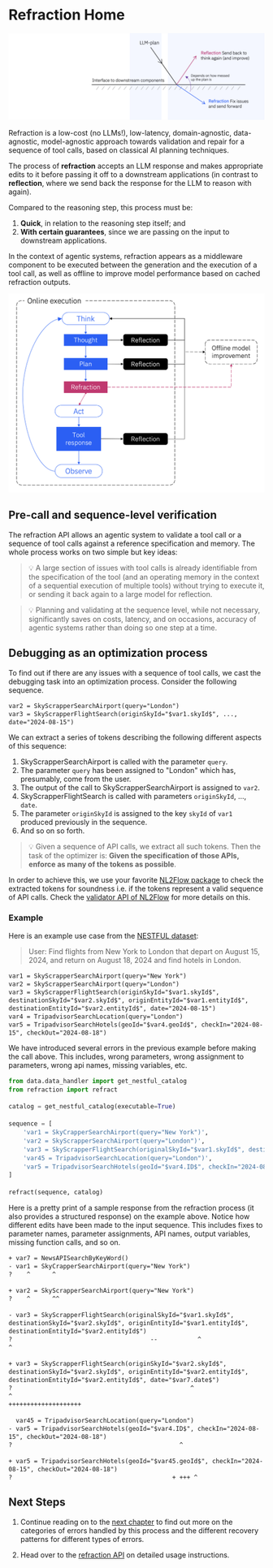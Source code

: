 # Refraction Home

![01115a12-5433-4a39-a970-9f33ffc13a67.png](assets%2F01115a12-5433-4a39-a970-9f33ffc13a67.png)

Refraction is a low-cost (no LLMs!), low-latency, domain-agnostic, data-agnostic, model-agnostic
approach towards validation and repair for a sequence of tool calls, based on classical AI planning techniques.

The process of **refraction** accepts an LLM response and makes appropriate
edits to it before passing it off to a downstream applications (in contrast to **reflection**,
where we send back the response for the LLM to reason with again).

Compared to the reasoning step, this process must be:

1. **Quick**, in relation to the reasoning step itself; and
2. **With certain guarantees**, since we are passing on the input to downstream applications.

In the context of agentic systems, refraction appears as a middleware component
to be executed between the generation and the execution of a tool call, as well as offline to
improve model performance based on cached refraction outputs.

![79f362b1-1fc1-4de1-b375-aaf1d3e08251.png](assets%2F79f362b1-1fc1-4de1-b375-aaf1d3e08251.png)

## Pre-call and sequence-level verification

The refraction API allows an agentic system to validate a tool call or a sequence of tool calls
against a reference specification and memory. The whole process works on two simple but key ideas:

> 💡 A large section of issues with tool calls is already identifiable from the specification of
the tool (and an operating memory in the context of a sequential execution of multiple tools) without trying
to execute it, or sending it back again to a large model for reflection.

> 💡 Planning and validating at the sequence level, while not necessary, significantly saves on costs,
latency, and on occasions, accuracy of agentic systems rather than doing so one step at a time.

## Debugging as an optimization process

To find out if there are any issues with a sequence of tool calls, we cast the debugging task
into an optimization process. Consider the following sequence.

```
var2 = SkyScrapperSearchAirport(query="London")
var3 = SkyScrapperFlightSearch(originSkyId="$var1.skyId$", ..., date="2024-08-15")
```

We can extract a series of tokens describing the following different aspects of this sequence:

1. SkyScrapperSearchAirport is called with the parameter `query`.
2. The parameter `query` has been assigned to "London" which has, presumably, come from the user.
3. The output of the call to SkyScrapperSearchAirport is assigned to `var2`.
4. SkyScrapperFlightSearch is called with parameters `originSkyId`, ..., `date`.
5. The parameter `originSkyId` is assigned to the key `skyId` of `var1` produced previously in the sequence.
6. And so on so forth.

> 💡 Given a sequence of API calls, we extract all such tokens. Then the task of the optimizer
is: **Given the specification of those APIs, enforce as many of the tokens as possible**.

In order to achieve this, we use your favorite [NL2Flow package](https://pypi.org/project/nl2flow) to
check the extracted tokens for soundness i.e. if the tokens represent a valid sequence of API calls.
Check the [validator API of NL2Flow](https://github.com/IBM/nl2flow/wiki/14.-Validator-API) for more details on this.

### Example

Here is an example use case from the [NESTFUL dataset](https://github.com/TathagataChakraborti/NESTFUL):

> User: Find flights from New York to London that depart on August 15, 2024, and return on August 18, 2024 and find hotels in London.

```
var1 = SkyScrapperSearchAirport(query="New York")
var2 = SkyScrapperSearchAirport(query="London")
var3 = SkyScrapperFlightSearch(originSkyId="$var1.skyId$", destinationSkyId="$var2.skyId$", originEntityId="$var1.entityId$", destinationEntityId="$var2.entityId$", date="2024-08-15")
var4 = TripadvisorSearchLocation(query="London")
var5 = TripadvisorSearchHotels(geoId="$var4.geoId$", checkIn="2024-08-15", checkOut="2024-08-18")
```

We have introduced several errors in the previous example
before making the call above. This includes, wrong parameters, wrong assignment to parameters,
wrong api names, missing variables, etc.

```python
from data.data_handler import get_nestful_catalog
from refraction import refract

catalog = get_nestful_catalog(executable=True)

sequence = [
    'var1 = SkyCrapperSearchAirport(query="New York")',
    'var2 = SkyScrapperSearchAirport(query="London")',
    'var3 = SkyScrapperFlightSearch(originalSkyId="$var1.skyId$", destinationSkyId="$var2.skyId$", originEntityId="$var1.entityId$", destinationEntityId="$var2.entityId$")',
    'var45 = TripadvisorSearchLocation(query="London")',
    'var5 = TripadvisorSearchHotels(geoId="$var4.ID$", checkIn="2024-08-15", checkOut="2024-08-18")',
]

refract(sequence, catalog)
```

Here is a pretty print of a sample response from the refraction process (it also provides a structured response)
on the example above. Notice how different edits have been made to the input sequence. This includes fixes to
parameter names, parameter assignments, API names, output variables, missing function calls, and so on.

```
+ var7 = NewsAPISearchByKeyWord()
- var1 = SkyCrapperSearchAirport(query="New York")
?    ^      ^

+ var2 = SkyScrapperSearchAirport(query="New York")
?    ^      ^^

- var3 = SkyScrapperFlightSearch(originalSkyId="$var1.skyId$", destinationSkyId="$var2.skyId$", originEntityId="$var1.entityId$", destinationEntityId="$var2.entityId$")
?                                      --           ^                                                               ^

+ var3 = SkyScrapperFlightSearch(originSkyId="$var2.skyId$", destinationSkyId="$var2.skyId$", originEntityId="$var2.entityId$", destinationEntityId="$var2.entityId$", date="$var7.date$")
?                                                 ^                                                               ^                                                  ++++++++++++++++++++

  var45 = TripadvisorSearchLocation(query="London")
- var5 = TripadvisorSearchHotels(geoId="$var4.ID$", checkIn="2024-08-15", checkOut="2024-08-18")
?                                              ^

+ var5 = TripadvisorSearchHotels(geoId="$var45.geoId$", checkIn="2024-08-15", checkOut="2024-08-18")
?                                            + +++ ^
```

## Next Steps

1. Continue reading on to the [next chapter](01.-Refraction-Examples.md) to find out more on the categories of errors handled by this process and the different recovery patterns for different types of errors.

2. Head over to the [refraction API](03.-The-Refraction-API-%7C-Tool-Calling.md) on detailed usage instructions.
